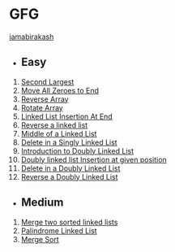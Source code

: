 # GFG
[iamabirakash](https://leetcode.com/u/iamabirakash/)

* ## Easy
1. [Second Largest](https://github.com/iamabirakash/GFG/tree/main/ARRAYS/Second%20Largest)
2. [Move All Zeroes to End](https://github.com/iamabirakash/GFG/tree/main/ARRAYS/Move%20All%20Zeroes%20to%20End)
3. [Reverse Array](https://github.com/iamabirakash/GFG/tree/main/ARRAYS/Reverse%20an%20Array)
4. [Rotate Array](https://github.com/iamabirakash/GFG/tree/main/ARRAYS/Rotate%20Array)
5. [Linked List Insertion At End](https://github.com/iamabirakash/GFG/tree/main/LINKED%20LIST/Linked%20List%20Insertion%20At%20End)
6. [Reverse a linked list](https://github.com/iamabirakash/GFG/tree/main/LINKED%20LIST/Reverse%20a%20linked%20list)
7. [Middle of a Linked List](https://github.com/iamabirakash/GFG/tree/main/LINKED%20LIST/Middle%20of%20a%20Linked%20List)
8. [Delete in a Singly Linked List](https://github.com/iamabirakash/GFG/tree/main/LINKED%20LIST/Delete%20in%20a%20Singly%20Linked%20Lis)
9. [Introduction to Doubly Linked List](https://github.com/iamabirakash/GFG/tree/main/LINKED%20LIST/Introduction%20to%20Doubly%20Linked%20List)
10. [Doubly linked list Insertion at given position](https://github.com/iamabirakash/GFG/tree/main/LINKED%20LIST/Doubly%20linked%20list%20Insertion%20at%20given%20position)
11. [Delete in a Doubly Linked List](https://github.com/iamabirakash/GFG/tree/main/LINKED%20LIST/Delete%20in%20a%20Doubly%20Linked%20List)
12. [Reverse a Doubly Linked List](https://github.com/iamabirakash/GFG/tree/main/LINKED%20LIST/Reverse%20a%20Doubly%20Linked%20List)

* ## Medium
1. [Merge two sorted linked lists](https://github.com/iamabirakash/GFG/tree/main/LINKED%20LIST/Merge%20two%20sorted%20linked%20lists)
2. [Palindrome Linked List](https://github.com/iamabirakash/GFG/tree/main/LINKED%20LIST/Palindrome%20Linked%20List)
3. [Merge Sort](https://github.com/iamabirakash/GFG/tree/main/ARRAYS/MERGE%20SORT)
